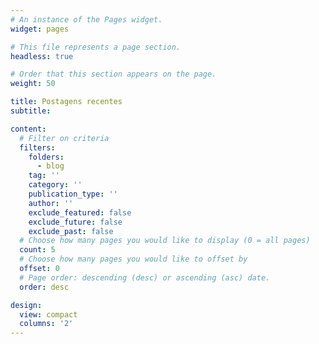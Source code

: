 ```yaml
---
# An instance of the Pages widget.
widget: pages

# This file represents a page section.
headless: true

# Order that this section appears on the page.
weight: 50

title: Postagens recentes
subtitle:

content:
  # Filter on criteria
  filters:
    folders:
      - blog
    tag: ''
    category: ''
    publication_type: ''
    author: ''
    exclude_featured: false
    exclude_future: false
    exclude_past: false 
  # Choose how many pages you would like to display (0 = all pages)
  count: 5
  # Choose how many pages you would like to offset by
  offset: 0
  # Page order: descending (desc) or ascending (asc) date.
  order: desc

design:
  view: compact
  columns: '2'
---
```

